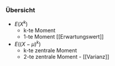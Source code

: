 ### Übersicht
+ $E(X^k)$
	+ k-te Moment
	+ 1-te Moment [[Erwartungswert]]
+ $E((X-\mu)^k)$
	+ k-te zentrale Moment
	+ 2-te zentrale Moment - [[Varianz]]
